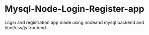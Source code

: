 # Mysql-Node-Login-Register-app
Login and registration app made using nodeand mysql backend and html/css/js frontend.
